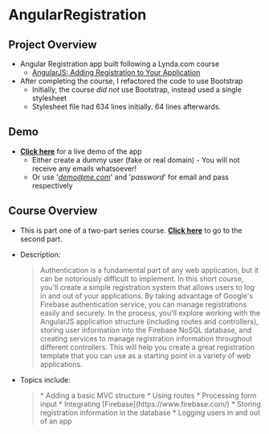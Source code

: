 # AngularRegistration

## Project Overview
* Angular Registration app built following a Lynda.com course
    * [AngularJS: Adding Registration to Your Application](https://www.lynda.com/AngularJS-tutorials/AngularJS-Adding-Registration-Your-Application/438887-2.html)
* After completing the course, I refactored the code to use Bootstrap
    * Initially, the course *did not* use Bootstrap, instead used a single stylesheet
    * Stylesheet file had 634 lines initially. 64 lines afterwards.

## Demo
* [**Click here**](http://chaudhryatif.github.io/AngularRegistration) for a live demo of the app
   * Either create a dummy user (fake or real domain) - You will not receive any emails whatsoever!
   * Or use '*demo@me.com*' and '*password*' for email and pass respectively

## Course Overview
* This is part one of a two-part series course. [**Click here**](https://github.com/chaudhryatif/AngularMeetings) to go to the second part.

* Description:
    <blockquote>
      Authentication is a fundamental part of any web application, but it can be notoriously difficult to implement. In this short course, you'll create a simple registration system that allows users to log in and out of your applications. By taking advantage of Google's Firebase authentication service, you can manage registrations easily and securely. In the process, you'll explore working with the AngularJS application structure (including routes and controllers), storing user information into the Firebase NoSQL database, and creating services to manage registration information throughout different controllers. This will help you create a great registration template that you can use as a starting point in a variety of web applications.
    </blockquote>

* Topics include:
    <blockquote>
      * Adding a basic MVC structure
      * Using routes
      * Processing form input
      * Integrating [Firebase](https://www.firebase.com/)
      * Storing registration information in the database
      * Logging users in and out of an app
    </blockquote>
